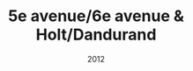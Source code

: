 ---
title: 5e avenue/6e avenue & Holt/Dandurand
date: '2012'
type: ruelle_verte
district: 'Rosemont'
fill: [{"lat":45.549176,"lng":-73.580772},{"lat":45.549724,"lng":-73.580439},{"lat":45.54901,"lng":-73.578057},{"lat":45.548465,"lng":-73.578368}]
---